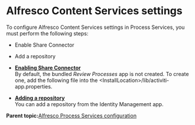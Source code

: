 # Alfresco Content Services settings

To configure Alfresco Content Services settings in Process Services, you must perform the following steps:

-   Enable Share Connector

-   Add a repository


-   **[Enabling Share Connector](../topics/enabling_share_connector.md)**  
By default, the bundled *Review Processes* app is not created. To create one, add the following file into the <InstallLocation\>/lib/activiti-app.properties.
-   **[Adding a repository](../topics/adding_an_alfresco_repository.md)**  
 You can add a repository from the Identity Management app.

**Parent topic:**[Alfresco Process Services configuration](../topics/process_services_config.md)

